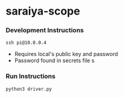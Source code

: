 # saraiya-scope

### Development Instructions
```ssh pi@10.0.0.4```
- Requires local's public key and password 
- Password found in secrets file 
s
### Run Instructions 
```python3 driver.py```